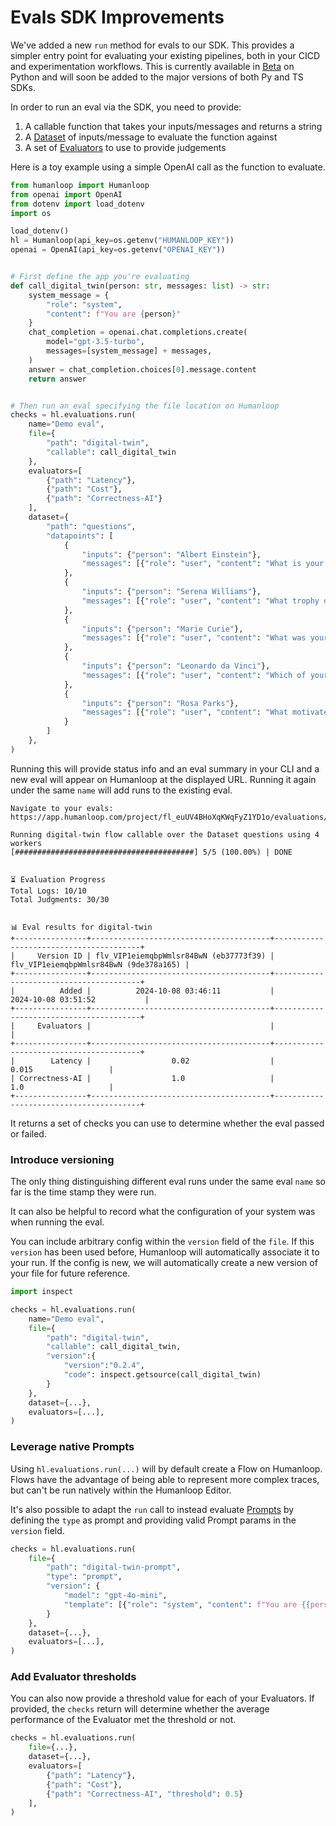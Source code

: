 # Evals SDK Improvements

We've added a new `run` method for evals to our SDK. This provides a simpler 
entry point for evaluating your existing pipelines, both in your CICD and experimentation 
workflows. This is currently available in [Beta](https://pypi.org/project/humanloop/0.8.6b2/) on Python and will soon be added to the major versions of both Py and TS SDKs.

In order to run an eval via the SDK, you need to provide:

1. A callable function that takes your inputs/messages and returns a string
2. A [Dataset](https://humanloop.com/docs/evaluation/guides/create-dataset) of inputs/message to evaluate the function against
3. A set of [Evaluators](https://humanloop.com/docs/evaluation/guides/llm-as-a-judge) to use to provide judgements

Here is a toy example using a simple OpenAI call as the function to evaluate.

```python
from humanloop import Humanloop
from openai import OpenAI
from dotenv import load_dotenv
import os

load_dotenv()
hl = Humanloop(api_key=os.getenv("HUMANLOOP_KEY"))
openai = OpenAI(api_key=os.getenv("OPENAI_KEY"))


# First define the app you're evaluating
def call_digital_twin(person: str, messages: list) -> str:
    system_message = {
        "role": "system",
        "content": f"You are {person}"
    }
    chat_completion = openai.chat.completions.create(
        model="gpt-3.5-turbo",
        messages=[system_message] + messages,
    )
    answer = chat_completion.choices[0].message.content
    return answer


# Then run an eval specifying the file location on Humanloop
checks = hl.evaluations.run(
    name="Demo eval",
    file={
        "path": "digital-twin",
        "callable": call_digital_twin
    },
    evaluators=[
        {"path": "Latency"},
        {"path": "Cost"},
        {"path": "Correctness-AI"}
    ],
    dataset={
        "path": "questions",
        "datapoints": [
            {
                "inputs": {"person": "Albert Einstein"},
                "messages": [{"role": "user", "content": "What is your most famous theory?"}]
            },
            {
                "inputs": {"person": "Serena Williams"},
                "messages": [{"role": "user", "content": "What trophy did you win most recently?"}]
            },
            {
                "inputs": {"person": "Marie Curie"},
                "messages": [{"role": "user", "content": "What was your greatest scientific achievement?"}]
            },
            {
                "inputs": {"person": "Leonardo da Vinci"},
                "messages": [{"role": "user", "content": "Which of your inventions are you most proud of?"}]
            },
            {
                "inputs": {"person": "Rosa Parks"},
                "messages": [{"role": "user", "content": "What motivated you to refuse giving up your seat?"}]
            }
        ]
    },
)
```

Running this will provide status info and an eval summary in your CLI and a new eval will appear on Humanloop at the 
displayed URL. Running it again under the same `name` will add runs to the existing eval.

```
Navigate to your evals:
https://app.humanloop.com/project/fl_euUV4BHoXqKWqFyZ1YD1o/evaluations/evr_6WhFaHdkbWH8ZaoddzyRD/stats

Running digital-twin flow callable over the Dataset questions using 4 workers
[########################################] 5/5 (100.00%) | DONE


⏳ Evaluation Progress
Total Logs: 10/10
Total Judgments: 30/30


📊 Eval results for digital-twin 
+----------------+----------------------------------------+----------------------------------------+
|     Version ID | flv_VIP1eiemqbpWmlsr84BwN (eb37773f39) | flv_VIP1eiemqbpWmlsr84BwN (9de378a165) |
+----------------+----------------------------------------+----------------------------------------+
|          Added |          2024-10-08 03:46:11           |          2024-10-08 03:51:52           |
+----------------+----------------------------------------+----------------------------------------+
|     Evaluators |                                        |                                        |
+----------------+----------------------------------------+----------------------------------------+
|        Latency |                  0.02                  |                  0.015                 |
| Correctness-AI |                  1.0                   |                  1.0                   |
+----------------+----------------------------------------+----------------------------------------+

```

It returns a set of checks you can use to determine whether the eval passed or failed.


### Introduce versioning

The only thing distinguishing different eval runs under the same eval `name` so far is the time stamp they were run. 

It can also be helpful to record what the configuration of your system was when running the eval.

You can include arbitrary config within the `version` field of the `file`. If this 
`version` has been used before, Humanloop will automatically associate it to your run. If the 
config is new, we will automatically create a new version of your file for future reference.

```python
import inspect

checks = hl.evaluations.run(
    name="Demo eval",
    file={
        "path": "digital-twin",
        "callable": call_digital_twin,
        "version":{
            "version":"0.2.4",
            "code": inspect.getsource(call_digital_twin)
        } 
    },
    dataset={...},
    evaluators=[...],
)
```

### Leverage native Prompts
 
Using `hl.evaluations.run(...)` will by default create a Flow on Humanloop. Flows have 
the advantage of being able to represent more complex traces, but can't be run natively 
within the Humanloop Editor. 

It's also possible to adapt the `run` call to instead evaluate [Prompts](https://humanloop.com/docs/concepts/prompts) 
by defining the `type` as prompt and providing valid Prompt params in the `version` field.

```python
checks = hl.evaluations.run(
    file={
        "path": "digital-twin-prompt",
        "type": "prompt",
        "version": {
            "model": "gpt-4o-mini",
            "template": [{"role": "system", "content": f"You are {{person}}"}] 
        }
    },
    dataset={...},
    evaluators=[...],
)
```

### Add Evaluator thresholds

You can also now provide a threshold value for each of your Evaluators. 
If provided, the `checks` return will determine whether the average performance 
of the Evaluator met the threshold or not.

```python
checks = hl.evaluations.run(
    file={...},
    dataset={...},
    evaluators=[
        {"path": "Latency"},
        {"path": "Cost"},
        {"path": "Correctness-AI", "threshold": 0.5}
    ],
)
```
